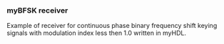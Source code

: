 ### myBFSK receiver
Example of receiver for continuous phase binary frequency shift keying signals with modulation index less then 1.0 written in myHDL.
